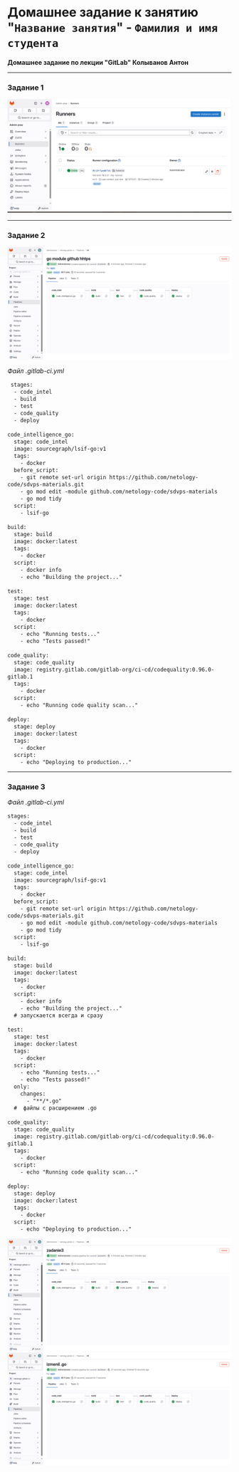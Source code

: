 # Домашнее задание к занятию "`Название занятия`" - `Фамилия и имя студента`  
    
**Домашнее задание по лекции "GitLab" Колыванов Антон**


---

### Задание 1

![Скриншот с настройками раннера в проекте](img/1.png)  



---

### Задание 2
![Скрин выполнения Pipline](img/2.png)  

*Файл .gitlab-ci.yml*
```
 stages:
  - code_intel
  - build
  - test
  - code_quality
  - deploy

code_intelligence_go:
  stage: code_intel
  image: sourcegraph/lsif-go:v1
  tags:
    - docker
  before_script:
    - git remote set-url origin https://github.com/netology-code/sdvps-materials.git
    - go mod edit -module github.com/netology-code/sdvps-materials
    - go mod tidy
  script:
    - lsif-go

build:
  stage: build
  image: docker:latest
  tags:
    - docker
  script:
    - docker info
    - echo "Building the project..."

test:
  stage: test
  image: docker:latest
  tags:
    - docker
  script:
    - echo "Running tests..."
    - echo "Tests passed!"

code_quality:
  stage: code_quality
  image: registry.gitlab.com/gitlab-org/ci-cd/codequality:0.96.0-gitlab.1
  tags:
    - docker
  script:
    - echo "Running code quality scan..."

deploy:
  stage: deploy
  image: docker:latest
  tags:
    - docker
  script:
    - echo "Deploying to production..."

```
---

### Задание 3

*Файл .gitlab-ci.yml*

```
stages:
  - code_intel
  - build
  - test
  - code_quality
  - deploy

code_intelligence_go:
  stage: code_intel
  image: sourcegraph/lsif-go:v1
  tags:
    - docker
  before_script:
    - git remote set-url origin https://github.com/netology-code/sdvps-materials.git
    - go mod edit -module github.com/netology-code/sdvps-materials
    - go mod tidy
  script:
    - lsif-go

build:
  stage: build
  image: docker:latest
  tags:
    - docker
  script:
    - docker info
    - echo "Building the project..."
  # запускается всегда и сразу

test:
  stage: test
  image: docker:latest
  tags:
    - docker
  script:
    - echo "Running tests..."
    - echo "Tests passed!"
  only:
    changes:
      - "**/*.go"
  #  файлы с расширением .go

code_quality:
  stage: code_quality
  image: registry.gitlab.com/gitlab-org/ci-cd/codequality:0.96.0-gitlab.1
  tags:
    - docker
  script:
    - echo "Running code quality scan..."

deploy:
  stage: deploy
  image: docker:latest
  tags:
    - docker
  script:
    - echo "Deploying to production..."

```

![Pipline этап сборки запускался сразу, не дожидаясь результатов тестов](img/3.png)
![Pipline тесты запускались только при изменении файлов с расширением *.go](img/4.png)
